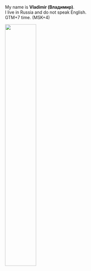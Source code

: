 My name is **Vladimir (Владимир)**.\
I live in Russia and do not speak English.\
GTM+7 time. (MSK+4)
<p align=left>
  <a href="https://discord.com/users/452834905911590921"><img src="https://lanyard-profile-readme.vercel.app/api/452834905911590921" width=45%></a>
</p>
